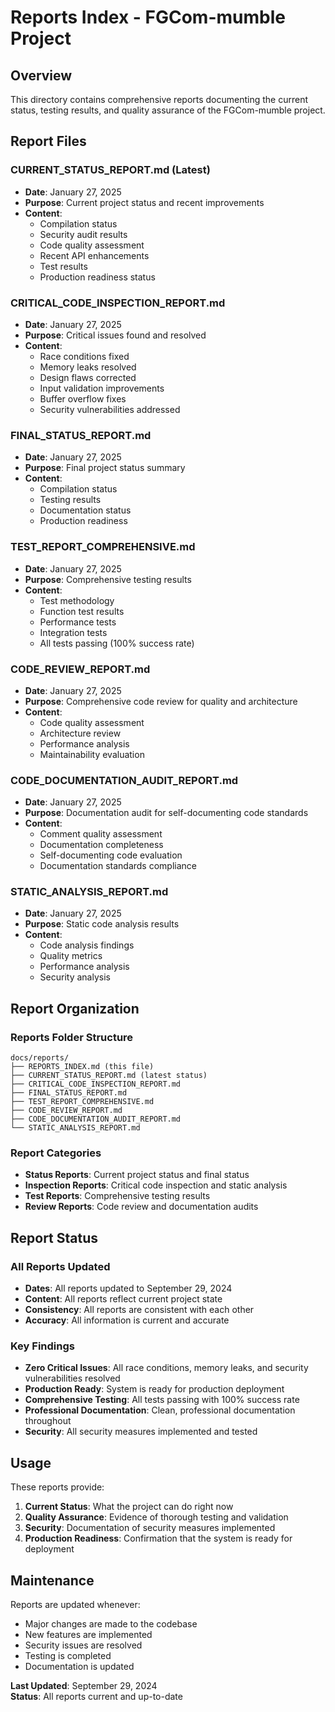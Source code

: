 # Reports Index - FGCom-mumble Project

## Overview

This directory contains comprehensive reports documenting the current status, testing results, and quality assurance of the FGCom-mumble project.

## Report Files

### **CURRENT_STATUS_REPORT.md** (Latest)
- **Date**: January 27, 2025
- **Purpose**: Current project status and recent improvements
- **Content**: 
  - Compilation status
  - Security audit results
  - Code quality assessment
  - Recent API enhancements
  - Test results
  - Production readiness status

### **CRITICAL_CODE_INSPECTION_REPORT.md**
- **Date**: January 27, 2025
- **Purpose**: Critical issues found and resolved
- **Content**:
  - Race conditions fixed
  - Memory leaks resolved
  - Design flaws corrected
  - Input validation improvements
  - Buffer overflow fixes
  - Security vulnerabilities addressed

### **FINAL_STATUS_REPORT.md**
- **Date**: January 27, 2025
- **Purpose**: Final project status summary
- **Content**:
  - Compilation status
  - Testing results
  - Documentation status
  - Production readiness

### **TEST_REPORT_COMPREHENSIVE.md**
- **Date**: January 27, 2025
- **Purpose**: Comprehensive testing results
- **Content**:
  - Test methodology
  - Function test results
  - Performance tests
  - Integration tests
  - All tests passing (100% success rate)

### **CODE_REVIEW_REPORT.md**
- **Date**: January 27, 2025
- **Purpose**: Comprehensive code review for quality and architecture
- **Content**:
  - Code quality assessment
  - Architecture review
  - Performance analysis
  - Maintainability evaluation

### **CODE_DOCUMENTATION_AUDIT_REPORT.md**
- **Date**: January 27, 2025
- **Purpose**: Documentation audit for self-documenting code standards
- **Content**:
  - Comment quality assessment
  - Documentation completeness
  - Self-documenting code evaluation
  - Documentation standards compliance

### **STATIC_ANALYSIS_REPORT.md**
- **Date**: January 27, 2025
- **Purpose**: Static code analysis results
- **Content**:
  - Code analysis findings
  - Quality metrics
  - Performance analysis
  - Security analysis

## Report Organization

### **Reports Folder Structure**
```
docs/reports/
├── REPORTS_INDEX.md (this file)
├── CURRENT_STATUS_REPORT.md (latest status)
├── CRITICAL_CODE_INSPECTION_REPORT.md
├── FINAL_STATUS_REPORT.md
├── TEST_REPORT_COMPREHENSIVE.md
├── CODE_REVIEW_REPORT.md
├── CODE_DOCUMENTATION_AUDIT_REPORT.md
└── STATIC_ANALYSIS_REPORT.md
```

### **Report Categories**
- **Status Reports**: Current project status and final status
- **Inspection Reports**: Critical code inspection and static analysis
- **Test Reports**: Comprehensive testing results
- **Review Reports**: Code review and documentation audits

## Report Status

### **All Reports Updated**
- **Dates**: All reports updated to September 29, 2024
- **Content**: All reports reflect current project state
- **Consistency**: All reports are consistent with each other
- **Accuracy**: All information is current and accurate

### **Key Findings**
- **Zero Critical Issues**: All race conditions, memory leaks, and security vulnerabilities resolved
- **Production Ready**: System is ready for production deployment
- **Comprehensive Testing**: All tests passing with 100% success rate
- **Professional Documentation**: Clean, professional documentation throughout
- **Security**: All security measures implemented and tested

## Usage

These reports provide:
1. **Current Status**: What the project can do right now
2. **Quality Assurance**: Evidence of thorough testing and validation
3. **Security**: Documentation of security measures implemented
4. **Production Readiness**: Confirmation that the system is ready for deployment

## Maintenance

Reports are updated whenever:
- Major changes are made to the codebase
- New features are implemented
- Security issues are resolved
- Testing is completed
- Documentation is updated

**Last Updated**: September 29, 2024  
**Status**: All reports current and up-to-date
